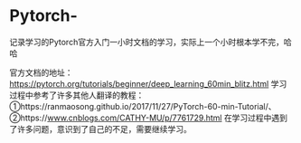 # Pytorch-
记录学习的Pytorch官方入门一小时文档的学习，实际上一个小时根本学不完，哈哈

官方文档的地址：https://pytorch.org/tutorials/beginner/deep_learning_60min_blitz.html
学习过程中参考了许多其他人翻译的教程：
①https://ranmaosong.github.io/2017/11/27/PyTorch-60-min-Tutorial/、
②https://www.cnblogs.com/CATHY-MU/p/7761729.html
在学习过程中遇到了许多问题，意识到了自己的不足，需要继续学习。
